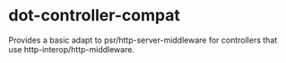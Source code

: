# dot-controller-compat
Provides a basic adapt to psr/http-server-middleware for controllers that use http-interop/http-middleware.
